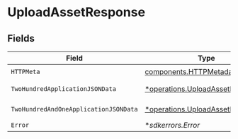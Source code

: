 # UploadAssetResponse


## Fields

| Field                                                                                 | Type                                                                                  | Required                                                                              | Description                                                                           |
| ------------------------------------------------------------------------------------- | ------------------------------------------------------------------------------------- | ------------------------------------------------------------------------------------- | ------------------------------------------------------------------------------------- |
| `HTTPMeta`                                                                            | [components.HTTPMetadata](../../models/components/httpmetadata.md)                    | :heavy_check_mark:                                                                    | N/A                                                                                   |
| `TwoHundredApplicationJSONData`                                                       | [*operations.UploadAssetData](../../models/operations/uploadassetdata.md)             | :heavy_minus_sign:                                                                    | Upload in progress                                                                    |
| `TwoHundredAndOneApplicationJSONData`                                                 | [*operations.UploadAssetDataOutput](../../models/operations/uploadassetdataoutput.md) | :heavy_minus_sign:                                                                    | Upload started                                                                        |
| `Error`                                                                               | **sdkerrors.Error*                                                                    | :heavy_minus_sign:                                                                    | Error                                                                                 |